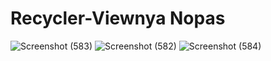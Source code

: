 # Recycler-Viewnya Nopas
![Screenshot (583)](https://user-images.githubusercontent.com/101046849/220352374-10e9cda1-d6af-4f84-b54e-71aaa85b5f1b.png)
![Screenshot (582)](https://user-images.githubusercontent.com/101046849/220352399-2ab2bcaf-d330-4893-a63b-1423d82e488e.png)
![Screenshot (584)](https://user-images.githubusercontent.com/101046849/220352421-a130571c-6a40-45cf-a8ae-06f0577e31d0.png)
